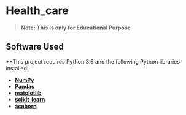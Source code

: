 # Health_care

> **Note: This is only for Educational Purpose**

## Software Used
**This project requires Python 3.6 and the following Python libraries installed:

* [**NumPy**](https://numpy.org/)
* [**Pandas**](https://pandas.pydata.org/)
* [**matplotlib**](https://matplotlib.org/)
* [**scikit-learn**](https://scikit-learn.org/stable/)
* [**seaborn**](https://seaborn.pydata.org/index.html)

